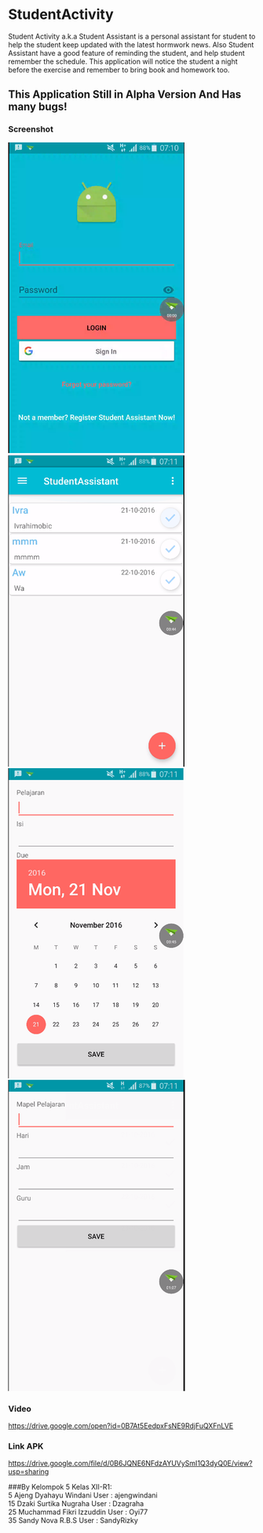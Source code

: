 # StudentActivity
Student Activity a.k.a Student Assistant is a personal assistant for student to help the student keep updated with the latest hormwork news.
Also Student Assistant have a good feature of reminding the student, and help student remember the schedule.
This application will notice the student a night before the exercise and remember to bring book and homework too.

## This Application Still in Alpha Version And Has many bugs!

### Screenshot
![Adv. Widget 1](https://github.com/oyi77/StudentActivity/blob/master/Capture.PNG?w=200)
![Adv. Widget 1](https://github.com/oyi77/StudentActivity/blob/master/Capture1.PNG?w=200)<br>
![Adv. Widget 1](https://github.com/oyi77/StudentActivity/blob/master/Capture2.PNG?w=200)
![Adv. Widget 1](https://github.com/oyi77/StudentActivity/blob/master/Capture3.PNG?w=200)

### Video
https://drive.google.com/open?id=0B7At5EedpxFsNE9RdjFuQXFnLVE
### Link APK
https://drive.google.com/file/d/0B6JQNE6NFdzAYUVySmI1Q3dyQ0E/view?usp=sharing

###By Kelompok 5 Kelas XII-R1:<br>
5 Ajeng Dyahayu Windani     User : ajengwindani<br>
15 Dzaki Surtika Nugraha    User : Dzagraha<br>
25 Muchammad Fikri Izzuddin User : Oyi77<br>
35 Sandy Nova R.B.S         User : SandyRizky<br>
